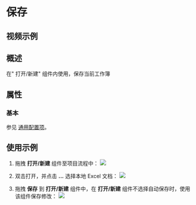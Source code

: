 # 保存

## 视频示例

## 概述

在&quot; 打开/新建&quot; 组件内使用，保存当前工作簿

## 属性

### 基本

参见 [通用配置项](../Appendix/CommonConfigurationItems.md)。

## 使用示例

1. 拖拽 **打开/新建** 组件至项目流程中：
![](https://docimages.blob.core.chinacloudapi.cn/images/Activities/OpenExcel1.png)

2. 双击打开，并点击 **...** 选择本地 Excel 文档：
![](https://docimages.blob.core.chinacloudapi.cn/images/Activities/OpenExcel2.png)

3. 拖拽 **保存** 到 **打开/新建** 组件中，在 **打开/新建** 组件不选择自动保存时，使用该组件保存修改：
![](https://docimages.blob.core.chinacloudapi.cn/images/Activities/save.png)


